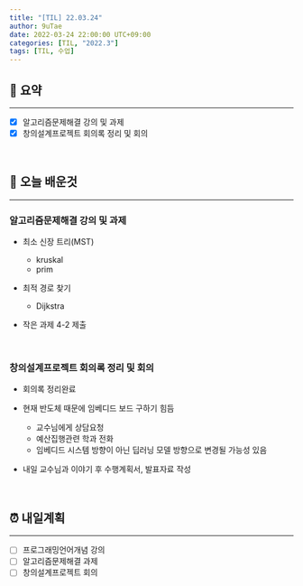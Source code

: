 ```yaml
---
title: "[TIL] 22.03.24"
author: 9uTae
date: 2022-03-24 22:00:00 UTC+09:00
categories: [TIL, "2022.3"]
tags: [TIL, 수업]
---
```


## 🏁 요약

---

- [x] 알고리즘문제해결 강의 및 과제
- [x] 창의설계프로젝트 회의록 정리 및 회의

<br>

## 📑 오늘 배운것

---

### 알고리즘문제해결 강의 및 과제

- 최소 신장 트리(MST)

  - kruskal
  - prim

- 최적 경로 찾기

  - Dijkstra

- 작은 과제 4-2 제출

<br>

### 창의설계프로젝트 회의록 정리 및 회의

- 회의록 정리완료
- 현재 반도체 때문에 임베디드 보드 구하기 힘듬

  - 교수님에게 상담요청
  - 예산집행관련 학과 전화
  - 임베디드 시스템 방향이 아닌 딥러닝 모델 방향으로 변경될 가능성 있음

- 내일 교수님과 이야기 후 수행계획서, 발표자료 작성

<br>

## ⏰ 내일계획

---

- [ ] 프로그래밍언어개념 강의
- [ ] 알고리즘문제해결 과제
- [ ] 창의설계프로젝트 회의

<br>
